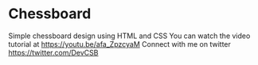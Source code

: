 # Chessboard
Simple chessboard design using HTML and CSS
You can watch the video tutorial at https://youtu.be/afa_ZpzcyaM
Connect with me on twitter https://twitter.com/DevCSB
